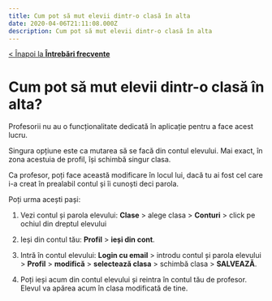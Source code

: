 ```yaml
---
title: Cum pot să mut elevii dintr-o clasă în alta
date: 2020-04-06T21:11:08.000Z
description: Cum pot să mut elevii dintr-o clasă în alta
---
```


[< Înapoi la **Întrebări frecvente**](/intrebari-frecvente/)

# Cum pot să mut elevii dintr-o clasă în alta?

Profesorii nu au o funcționalitate dedicată în aplicație pentru a face acest lucru.

Singura opțiune este ca mutarea să se facă din contul elevului. Mai exact, în zona acestuia de profil, își schimbă singur clasa.

Ca profesor, poți face această modificare în locul lui, dacă tu ai fost cel care i-a creat în prealabil contul și îi cunoști deci parola.

Poți urma acești pași:

1. Vezi contul și parola elevului: **Clase** > alege clasa > **Conturi** > click pe ochiul din dreptul elevului

2. Ieși din contul tău: **Profil** > **ieși din cont**.

3. Intră în contul elevului: **Login cu email** > introdu contul și parola elevului > **Profil** > **modifică** > **selectează clasa** > schimbă clasa > **SALVEAZĂ**.

4. Poți ieși acum din contul elevului și reintra în contul tău de profesor. Elevul va apărea acum în clasa modificată de tine.